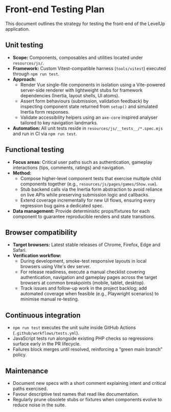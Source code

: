 # Front-end Testing Plan

This document outlines the strategy for testing the front-end of the LevelUp application.

## Unit testing

* **Scope:** Components, composables and utilities located under `resources/js/`.
* **Framework:** Custom Vitest-compatible harness (`tools/vitest`) executed through `npm run test`.
* **Approach:**
  * Render Vue single-file components in isolation using a Vite-powered server-side renderer with lightweight stubs for framework dependencies (Inertia, layout shells, UI atoms).
  * Assert form behaviours (submission, validation feedback) by inspecting component state returned from `setup()` and simulated Inertia form responses.
  * Validate accessibility helpers using an `axe-core` inspired analyser tailored to key navigation landmarks.
* **Automation:** All unit tests reside in `resources/js/__tests__/*.spec.mjs` and run in CI via `npm run test`.

## Functional testing

* **Focus areas:** Critical user paths such as authentication, gameplay interactions (tips, comments, ratings) and navigation.
* **Method:**
  * Compose higher-level component tests that exercise multiple child components together (e.g., `resources/js/pages/games/Show.vue`).
  * Stub backend calls via the Inertia form abstraction to avoid reliance on live APIs while preserving submission logic and callbacks.
  * Extend coverage incrementally for new UI flows, ensuring every regression bug gains a dedicated spec.
* **Data management:** Provide deterministic props/fixtures for each component to guarantee reproducible renders and state transitions.

## Browser compatibility

* **Target browsers:** Latest stable releases of Chrome, Firefox, Edge and Safari.
* **Verification workflow:**
  * During development, smoke-test responsive layouts in local browsers using Vite's dev server.
  * For release readiness, execute a manual checklist covering authentication, navigation and gameplay pages across the target browsers at common breakpoints (mobile, tablet, desktop).
  * Track issues and follow-up work in the project backlog; add automated coverage when feasible (e.g., Playwright scenarios) to minimise manual re-testing.

## Continuous integration

* `npm run test` executes the unit suite inside GitHub Actions (`.github/workflows/tests.yml`).
* JavaScript tests run alongside existing PHP checks so regressions surface early in the PR lifecycle.
* Failures block merges until resolved, reinforcing a “green main branch” policy.

## Maintenance

* Document new specs with a short comment explaining intent and critical paths exercised.
* Favour descriptive test names that read like documentation.
* Regularly prune obsolete stubs or fixtures when components evolve to reduce noise in the suite.
